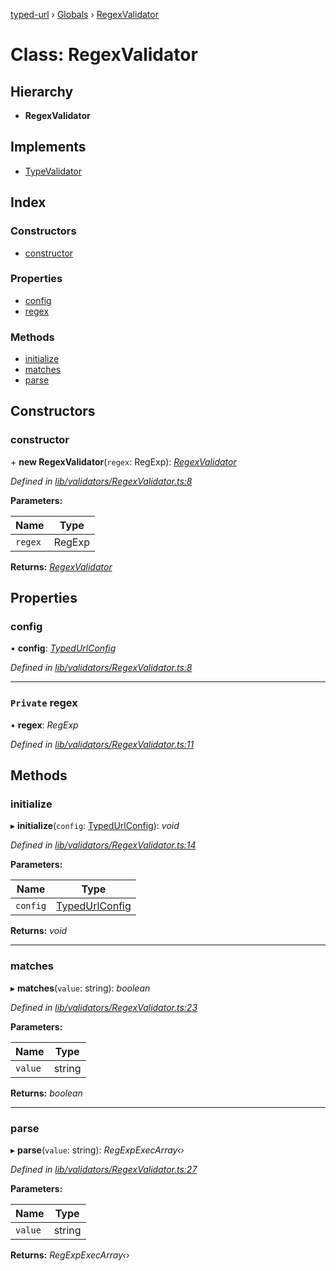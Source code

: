 [typed-url](../README.md) › [Globals](../globals.md) › [RegexValidator](regexvalidator.md)

# Class: RegexValidator

## Hierarchy

* **RegexValidator**

## Implements

* [TypeValidator](typevalidator.md)

## Index

### Constructors

* [constructor](regexvalidator.md#constructor)

### Properties

* [config](regexvalidator.md#config)
* [regex](regexvalidator.md#private-regex)

### Methods

* [initialize](regexvalidator.md#initialize)
* [matches](regexvalidator.md#matches)
* [parse](regexvalidator.md#parse)

## Constructors

###  constructor

\+ **new RegexValidator**(`regex`: RegExp): *[RegexValidator](regexvalidator.md)*

*Defined in [lib/validators/RegexValidator.ts:8](https://github.com/r-Larch/typed-url/blob/ab194d7/projects/typed-url/src/lib/validators/RegexValidator.ts#L8)*

**Parameters:**

Name | Type |
------ | ------ |
`regex` | RegExp |

**Returns:** *[RegexValidator](regexvalidator.md)*

## Properties

###  config

• **config**: *[TypedUrlConfig](../interfaces/typedurlconfig.md)*

*Defined in [lib/validators/RegexValidator.ts:8](https://github.com/r-Larch/typed-url/blob/ab194d7/projects/typed-url/src/lib/validators/RegexValidator.ts#L8)*

___

### `Private` regex

• **regex**: *RegExp*

*Defined in [lib/validators/RegexValidator.ts:11](https://github.com/r-Larch/typed-url/blob/ab194d7/projects/typed-url/src/lib/validators/RegexValidator.ts#L11)*

## Methods

###  initialize

▸ **initialize**(`config`: [TypedUrlConfig](../interfaces/typedurlconfig.md)): *void*

*Defined in [lib/validators/RegexValidator.ts:14](https://github.com/r-Larch/typed-url/blob/ab194d7/projects/typed-url/src/lib/validators/RegexValidator.ts#L14)*

**Parameters:**

Name | Type |
------ | ------ |
`config` | [TypedUrlConfig](../interfaces/typedurlconfig.md) |

**Returns:** *void*

___

###  matches

▸ **matches**(`value`: string): *boolean*

*Defined in [lib/validators/RegexValidator.ts:23](https://github.com/r-Larch/typed-url/blob/ab194d7/projects/typed-url/src/lib/validators/RegexValidator.ts#L23)*

**Parameters:**

Name | Type |
------ | ------ |
`value` | string |

**Returns:** *boolean*

___

###  parse

▸ **parse**(`value`: string): *RegExpExecArray‹›*

*Defined in [lib/validators/RegexValidator.ts:27](https://github.com/r-Larch/typed-url/blob/ab194d7/projects/typed-url/src/lib/validators/RegexValidator.ts#L27)*

**Parameters:**

Name | Type |
------ | ------ |
`value` | string |

**Returns:** *RegExpExecArray‹›*
